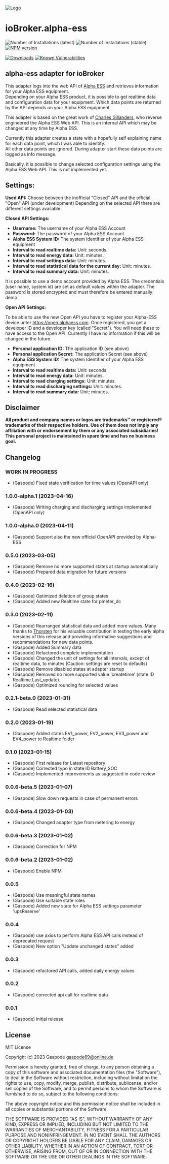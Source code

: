 ![Logo](admin/alpha-ess.png)

# ioBroker.alpha-ess

![Number of Installations (latest)](http://iobroker.live/badges/alpha-ess-installed.svg)
![Number of Installations (stable)](http://iobroker.live/badges/alpha-ess-stable.svg)
[![NPM version](http://img.shields.io/npm/v/iobroker.alpha-ess.svg)](https://www.npmjs.com/package/iobroker.alpha-ess)

[![Downloads](https://img.shields.io/npm/dm/iobroker.alpha-ess.svg)](https://www.npmjs.com/package/iobroker.alpha-ess)
[![Known Vulnerabilities](https://snyk.io/test/github/Gaspode69/ioBroker.alpha-ess/badge.svg)](https://snyk.io/test/github/Gaspode69/ioBroker.alpha-ess)

## alpha-ess adapter for ioBroker

This adapter logs into the web API of [Alpha ESS](https://www.alphaess.com/) and retrieves information for your Alpha ESS equipment.\
Depending on your Alpha ESS product, it is possible to get realtime data and configuration data for your equipment. Which data points are returned by the API depends on your Alpha ESS equipment.

This adapter is based on the great work of [Charles Gillanders](https://github.com/CharlesGillanders/alphaess), who reverse engineered the Alpha ESS Web API. This is an internal API which may be changed at any time by Alpha ESS.

Currently this adapter creates a state with a hopefully self explaining name for each data point, which I was able to identify.\
All other data points are ignored. During adapter start these data points are logged as info message.

Basically, it is possible to change selected configuration settings using the Alpha ESS Web API. This is not implemented yet.

## Settings:

**Used API:** Choose between the inofficial "Closed" API and the official "Open" API (under development)
Depending on the selected API there are different settings available.

**Closed API Settings:**

-   **Username:** The username of your Alpha ESS Account
-   **Password:** The password of your Alpha ESS Account
-   **Alpha ESS System ID:** The system Identifier of your Alpha ESS equipment
-   **Interval to read realtime data:** Unit: seconds.
-   **Interval to read energy data:** Unit: minutes.
-   **Interval to read settings data:** Unit: minutes.
-   **Interval to read statistical data for the current day:** Unit: minutes.
-   **Interval to read summary data:** Unit: minutes.

It is possible to use a demo account provided by Alpha ESS. The credentials (user name, system id) are set as default values within the adapter.
The password is stored encrypted and must therefore be entered manually: demo

**Open API Settings:**

To be able to use the new Open API you have to register your Alpha-ESS device unter https://open.alphaess.com. Once registered, you get a developer ID and a developer key (called "Secret"). You will need these to have access to the Open API. Currently I have no information if this will be changed in the future.

-   **Personal application ID:** The application ID (see above)
-   **Personal application Secret:** The application Secret (see above)
-   **Alpha ESS System ID:** The system Identifier of your Alpha ESS equipment
-   **Interval to read realtime data:** Unit: seconds.
-   **Interval to read energy data:** Unit: minutes.
-   **Interval to read charging settings:** Unit: minutes.
-   **Interval to read discharging settings:** Unit: minutes.
-   **Interval to read summary data:** Unit: minutes.

## Disclaimer

**All product and company names or logos are trademarks™ or registered® trademarks of their respective holders. Use of them does not imply any affiliation with or endorsement by them or any associated subsidiaries! This personal project is maintained in spare time and has no business goal.**

## Changelog

### **WORK IN PROGRESS**

-   (Gaspode) Fixed state verification for time values (OpenAPI only)

### 1.0.0-alpha.1 (2023-04-16)

-   (Gaspode) Writing charging and discharging settings implemented (OpenAPI only)

### 1.0.0-alpha.0 (2023-04-11)

-   (Gaspode) Support also the new official OpenAPI provided by Alpha-ESS

### 0.5.0 (2023-03-05)

-   (Gaspode) Remove no more supported states at startup automatically
-   (Gaspode) Prepared data migration for future versions

### 0.4.0 (2023-02-16)

-   (Gaspode) Optimized deletion of group states
-   (Gaspode) Added new Realtime state for pmeter_dc

### 0.3.0 (2023-02-11)

-   (Gaspode) Rearranged statistical data and added more values. Many thanks to [Thorsten](https://github.com/ThorstenBoettler) for his valuable contribution in testing the early alpha versions of this release and providing informative suggestions and recommendations for new data points.
-   (Gaspode) Added Summary data
-   (Gaspode) Refactored complete implementation
-   (Gaspode) Changed the unit of settings for all intervals, except of realtime data, to minutes (Caution: settings are reset to defaults)
-   (Gaspode) Remove disabled states at adapter startup
-   (Gaspode) Removed no more supported value 'createtime' (state ID Realtime.Last_update).
-   (Gaspode) Optimized rounding for selected values

### 0.2.1-beta.0 (2023-01-31)

-   (Gaspode) Read selected statistical data

### 0.2.0 (2023-01-19)

-   (Gaspode) Added states EV1_power, EV2_power, EV3_power and EV4_power to Realtime folder

### 0.1.0 (2023-01-15)

-   (Gaspode) First release for Latest repository
-   (Gaspode) Corrected typo in state ID Battery_SOC
-   (Gaspode) Implemented improvements as suggested in code review

### 0.0.6-beta.5 (2023-01-07)

-   (Gaspode) Slow down requests in case of permanent errors

### 0.0.6-beta.4 (2023-01-03)

-   (Gaspode) Changed adapter type from metering to energy

### 0.0.6-beta.3 (2023-01-02)

-   (Gaspode) Correction for NPM

### 0.0.6-beta.2 (2023-01-02)

-   (Gaspode) Enable NPM

### 0.0.5

-   (Gaspode) Use meaningful state names
-   (Gaspode) Use suitable state roles
-   (Gaspode) Added new state for Alpha ESS settings parameter 'upsReserve'

### 0.0.4

-   (Gaspode) use axios to perform Alpha ESS API calls instead of deprecated request
-   (Gaspode) New option "Update unchanged states" added

### 0.0.3

-   (Gaspode) refactored API calls, added daily energy values

### 0.0.2

-   (Gaspode) corrected api call for realtime data

### 0.0.1

-   (Gaspode) initial release

## License

MIT License

Copyright (c) 2023 Gaspode <gaspode69@online.de>

Permission is hereby granted, free of charge, to any person obtaining a copy
of this software and associated documentation files (the "Software"), to deal
in the Software without restriction, including without limitation the rights
to use, copy, modify, merge, publish, distribute, sublicense, and/or sell
copies of the Software, and to permit persons to whom the Software is
furnished to do so, subject to the following conditions:

The above copyright notice and this permission notice shall be included in all
copies or substantial portions of the Software.

THE SOFTWARE IS PROVIDED "AS IS", WITHOUT WARRANTY OF ANY KIND, EXPRESS OR
IMPLIED, INCLUDING BUT NOT LIMITED TO THE WARRANTIES OF MERCHANTABILITY,
FITNESS FOR A PARTICULAR PURPOSE AND NONINFRINGEMENT. IN NO EVENT SHALL THE
AUTHORS OR COPYRIGHT HOLDERS BE LIABLE FOR ANY CLAIM, DAMAGES OR OTHER
LIABILITY, WHETHER IN AN ACTION OF CONTRACT, TORT OR OTHERWISE, ARISING FROM,
OUT OF OR IN CONNECTION WITH THE SOFTWARE OR THE USE OR OTHER DEALINGS IN THE
SOFTWARE.
